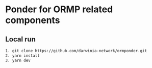 # Ponder for ORMP related components

## Local run

```bash
1. git clone https://github.com/darwinia-network/ormponder.git
2. yarn install
3. yarn dev
```

